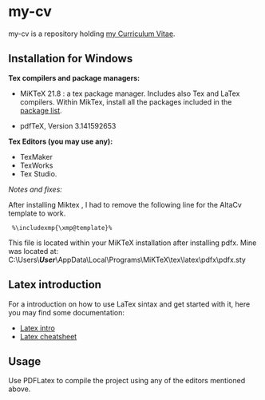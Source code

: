 # my-cv 

my-cv is a repository holding [my Curriculum Vitae](https://github.com/aavg-dev/my-cv/blob/main/my-cv-aavg-dev.pdf).  


## Installation for Windows

**Tex compilers and package managers:**

- MiKTeX 21.8 : a tex package manager. Includes also Tex and LaTex compilers.
Within MikTex, install all the packages included in the 
[package list](https://github.com/aavg-dev/my-cv/blob/main/miktex_packages_mpmlist.txt).  

- pdfTeX, Version 3.141592653

**Tex Editors (you may use any):**

- TexMaker
- TexWorks
- Tex Studio.

*Notes and fixes:*

After installing Miktex , I had to remove the following line for the AltaCv template to work.

```
 %\includexmp{\xmp@template}%
```
This file is located within your MiKTeX installation after installing pdfx. Mine was located at:
C:\Users\\***User***\AppData\Local\Programs\MiKTeX\tex\latex\pdfx\pdfx.sty

## Latex introduction

For a introduction on how to use LaTex sintax and get started with it, here you may find some documentation:

- [Latex intro](https://www.reed.edu/cis/help/LaTeX/intro.html)
- [Latex cheatsheet](https://wch.github.io/latexsheet/latexsheet-a4.pdf)  


## Usage

Use PDFLatex to compile the project using any of the editors mentioned above. 

